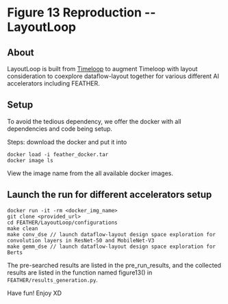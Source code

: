 # Figure 13 Reproduction -- LayoutLoop

## About
LayoutLoop is built from [Timeloop](https://parashar.org/ispass19.pdf) to augment Timeloop with layout consideration to coexplore dataflow-layout together for various different AI accelerators including FEATHER.

## Setup
To avoid the tedious dependency, we offer the docker with all dependencies and code being setup.

Steps: download the docker and put it into <path>
```
docker load -i feather_docker.tar 
docker image ls
```
View the image name from the all available docker images.

## Launch the run for different accelerators setup

```
docker run -it -rm <docker_img_name>
git clone <provided_url>
cd FEATHER/LayoutLoop/configurations
make clean
make conv_dse // launch dataflow-layout design space exploration for convolution layers in ResNet-50 and MobileNet-V3
make gemm_dse // launch dataflow-layout design space exploration for Berts
```

The pre-searched results are listed in the pre_run_results, and the collected results are listed in the function named figure13() in `FEATHER/results_generation.py`.

Have fun! Enjoy XD